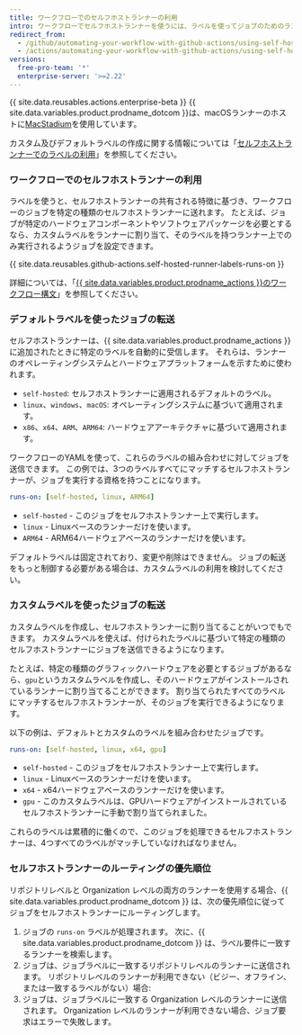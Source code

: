 ```yaml
---
title: ワークフローでのセルフホストランナーの利用
intro: ワークフローでセルフホストランナーを使うには、ラベルを使ってジョブのためのランナーの種類を指定できます。
redirect_from:
  - /github/automating-your-workflow-with-github-actions/using-self-hosted-runners-in-a-workflow
  - /actions/automating-your-workflow-with-github-actions/using-self-hosted-runners-in-a-workflow
versions:
  free-pro-team: '*'
  enterprise-server: '>=2.22'
---
```


{{ site.data.reusables.actions.enterprise-beta }}
{{ site.data.variables.product.prodname_dotcom }}は、macOSランナーのホストに[MacStadium](https://www.macstadium.com/)を使用しています。

カスタム及びデフォルトラベルの作成に関する情報については「[セルフホストランナーでのラベルの利用](/actions/hosting-your-own-runners/using-labels-with-self-hosted-runners)」を参照してください。

### ワークフローでのセルフホストランナーの利用

ラベルを使うと、セルフホストランナーの共有される特徴に基づき、ワークフローのジョブを特定の種類のセルフホストランナーに送れます。 たとえば、ジョブが特定のハードウェアコンポーネントやソフトウェアパッケージを必要とするなら、カスタムラベルをランナーに割り当て、そのラベルを持つランナー上でのみ実行されるようジョブを設定できます。

{{ site.data.reusables.github-actions.self-hosted-runner-labels-runs-on }}

詳細については、「[{{ site.data.variables.product.prodname_actions }}のワークフロー構文](/github/automating-your-workflow-with-github-actions/workflow-syntax-for-github-actions#jobsjob_idruns-on)」を参照してください。

### デフォルトラベルを使ったジョブの転送

セルフホストランナーは、{{ site.data.variables.product.prodname_actions }}に追加されたときに特定のラベルを自動的に受信します。 それらは、ランナーのオペレーティングシステムとハードウェアプラットフォームを示すために使われます。

* `self-hosted`: セルフホストランナーに適用されるデフォルトのラベル。
* `linux`、`windows`、`macOS`: オペレーティングシステムに基づいて適用されます。
* `x86`、`x64`、`ARM`、`ARM64`: ハードウェアアーキテクチャに基づいて適用されます。

ワークフローのYAMLを使って、これらのラベルの組み合わせに対してジョブを送信できます。 この例では、3つのラベルすべてにマッチするセルフホストランナーが、ジョブを実行する資格を持つことになります。

```yaml
runs-on: [self-hosted, linux, ARM64]
```

- `self-hosted` - このジョブをセルフホストランナー上で実行します。
- `linux` - Linuxベースのランナーだけを使います。
- `ARM64` - ARM64ハードウェアベースのランナーだけを使います。

デフォルトラベルは固定されており、変更や削除はできません。 ジョブの転送をもっと制御する必要がある場合は、カスタムラベルの利用を検討してください。

### カスタムラベルを使ったジョブの転送

カスタムラベルを作成し、セルフホストランナーに割り当てることがいつでもできます。 カスタムラベルを使えば、付けられたラベルに基づいて特定の種類のセルフホストランナーにジョブを送信できるようになります。

たとえば、特定の種類のグラフィックハードウェアを必要とするジョブがあるなら、`gpu`というカスタムラベルを作成し、そのハードウェアがインストールされているランナーに割り当てることができます。 割り当てられたすべてのラベルにマッチするセルフホストランナーが、そのジョブを実行できるようになります。

以下の例は、デフォルトとカスタムのラベルを組み合わせたジョブです。

```yaml
runs-on: [self-hosted, linux, x64, gpu]
```

- `self-hosted` - このジョブをセルフホストランナー上で実行します。
- `linux` - Linuxベースのランナーだけを使います。
- `x64` - x64ハードウェアベースのランナーだけを使います。
- `gpu` - このカスタムラベルは、GPUハードウェアがインストールされているセルフホストランナーに手動で割り当てられました。

これらのラベルは累積的に働くので、このジョブを処理できるセルフホストランナーは、4つすべてのラベルがマッチしていなければなりません。

### セルフホストランナーのルーティングの優先順位

リポジトリレベルと Organization レベルの両方のランナーを使用する場合、{{ site.data.variables.product.prodname_dotcom }} は、次の優先順位に従ってジョブをセルフホストランナーにルーティングします。

1. ジョブの `runs-on` ラベルが処理されます。 次に、{{ site.data.variables.product.prodname_dotcom }} は、ラベル要件に一致するランナーを検索します。
2. ジョブは、ジョブラベルに一致するリポジトリレベルのランナーに送信されます。 リポジトリレベルのランナーが利用できない（ビジー、オフライン、または一致するラベルがない）場合:
3. ジョブは、ジョブラベルに一致する Organization レベルのランナーに送信されます。 Organization レベルのランナーが利用できない場合、ジョブ要求はエラーで失敗します。
